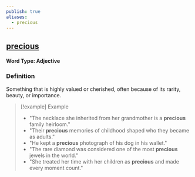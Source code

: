 ```yaml
---
publish: true
aliases:
  - precious
---
```


## [precious](https://dictionary.cambridge.org/dictionary/english/precious)
#### Word Type: Adjective

### Definition
Something that is highly valued or cherished, often because of its rarity, beauty, or importance.

> [!example] Example
> 
> - "The necklace she inherited from her grandmother is a **precious** family heirloom."
> - "Their **precious** memories of childhood shaped who they became as adults."
> - "He kept a **precious** photograph of his dog in his wallet."
> - "The rare diamond was considered one of the most **precious** jewels in the world."
> - "She treated her time with her children as **precious** and made every moment count."
